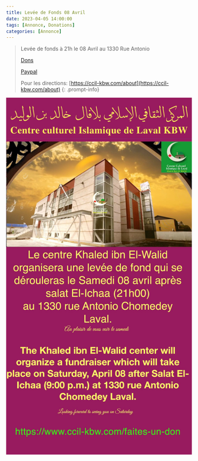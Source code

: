 ```yaml
---
title: Levée de Fonds 08 Avril
date: 2023-04-05 14:00:00
tags: [Annonce, Donations]
categories: [Annonce]
---
```


> Levée de fonds à 21h le 08 Avril au 1330 Rue Antonio
>
> [Dons](https://ccil-kbw.com/faites-un-don)
>
> [Paypal](https://www.paypal.com/donate/?hosted_button_id=9JQDAFHJQEY72)
>
> Pour les directions: [https://ccil-kbw.com/about](https://ccil-kbw.com/about)
{: .prompt-info}

![Annonce](/assets/img/levees-de-fond/2023-04-08-annonce.jpeg)
